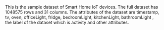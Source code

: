 This is the sample dataset of Smart Home IoT devices. The full dataset has 1048575 rows and 31 columns. The attributes of the dataset are timestamp, tv, oven, officeLight, fridge, bedroomLight, kitchenLight, bathroomLight , the label of the dataset which is activity and other attributes.
